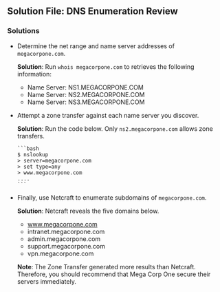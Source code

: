 ## Solution File: DNS Enumeration Review

###  Solutions

- Determine the net range and name server addresses of `megacorpone.com`.

    **Solution**: Run `whois megacorpone.com` to retrieves the following information:
    - Name Server: NS1.MEGACORPONE.COM
    - Name Server: NS2.MEGACORPONE.COM
    - Name Server: NS3.MEGACORPONE.COM

- Attempt a zone transfer against each name server you discover.
  
    **Solution**: Run the code below. Only `ns2.megacorpone.com` allows zone transfers.

      ```bash
      $ nslookup
      > server=megacorpone.com
      > set type=any
      > www.megacorpone.com
      ....
      ```

- Finally, use Netcraft to enumerate subdomains of `megacorpone.com`.
   
   **Solution**: Netcraft reveals the five domains below.
      
    - www.megacorpone.com
    -	intranet.megacorpone.com
    - admin.megacorpone.com
    -	support.megacorpone.com
    -	vpn.megacorpone.com
    
    **Note**: The Zone Transfer generated more results than Netcraft. Therefore, you should recommend that Mega Corp One secure their servers immediately.
